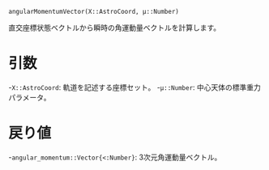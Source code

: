 ```
angularMomentumVector(X::AstroCoord, μ::Number)
```

直交座標状態ベクトルから瞬時の角運動量ベクトルを計算します。

# 引数

-`X::AstroCoord`: 軌道を記述する座標セット。 -`μ::Number`: 中心天体の標準重力パラメータ。

# 戻り値

-`angular_momentum::Vector{<:Number}`: 3次元角運動量ベクトル。

